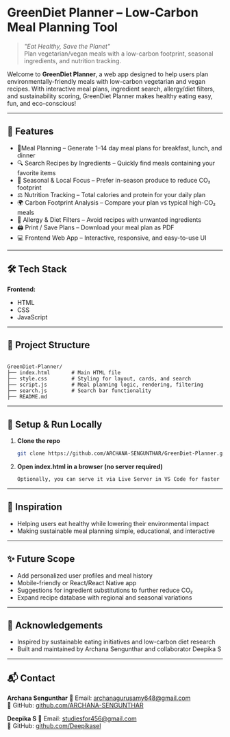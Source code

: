 
# GreenDiet Planner – Low-Carbon Meal Planning Tool

> _"Eat Healthy, Save the Planet"_  
> Plan vegetarian/vegan meals with a low-carbon footprint, seasonal ingredients, and nutrition tracking.

Welcome to **GreenDiet Planner**, a web app designed to help users plan environmentally-friendly meals with low-carbon vegetarian and vegan recipes.
With interactive meal plans, ingredient search, allergy/diet filters, and sustainability scoring, GreenDiet Planner makes healthy eating easy, fun, and eco-conscious!

---

## 🚀 Features

- 🥦Meal Planning – Generate 1–14 day meal plans for breakfast, lunch, and dinner
- 🔍 Search Recipes by Ingredients – Quickly find meals containing your favorite items
- 🌱 Seasonal & Local Focus – Prefer in-season produce to reduce CO₂ footprint
- ⚖️ Nutrition Tracking – Total calories and protein for your daily plan
- 🌍 Carbon Footprint Analysis – Compare your plan vs typical high-CO₂ meals
- 🔄 Allergy & Diet Filters – Avoid recipes with unwanted ingredients
- 🖨️ Print / Save Plans – Download your meal plan as PDF
- 💻 Frontend Web App – Interactive, responsive, and easy-to-use UI

---

## 🛠️ Tech Stack

**Frontend:**  
- HTML
- CSS
- JavaScript
---

## 📁 Project Structure

```

GreenDiet-Planner/
├── index.html       # Main HTML file
├── style.css        # Styling for layout, cards, and search
├── script.js        # Meal planning logic, rendering, filtering
├── search.js        # Search bar functionality
├── README.md

```

---

## 🧪 Setup & Run Locally

1. **Clone the repo**
   ```bash
   git clone https://github.com/ARCHANA-SENGUNTHAR/GreenDiet-Planner.git

   ```
   
2. **Open index.html in a browser (no server required)**
   ```bash
   Optionally, you can serve it via Live Server in VS Code for faster reloads.
   ```

---

## 🧠 Inspiration

- Helping users eat healthy while lowering their environmental impact
- Making sustainable meal planning simple, educational, and interactive

---

## ✨ Future Scope

- Add personalized user profiles and meal history
- Mobile-friendly or React/React Native app
- Suggestions for ingredient substitutions to further reduce CO₂
- Expand recipe database with regional and seasonal variations

---

## 🙌 Acknowledgements

- Inspired by sustainable eating initiatives and low-carbon diet research
- Built and maintained by Archana Sengunthar and collaborator Deepika S

---

## 📬 Contact

 **Archana Sengunthar**
📧 Email: [archanagurusamy648@gmail.com](mailto:archanagurusamy648@gmail.com)  
🔗 GitHub: [github.com/ARCHANA-SENGUNTHAR](https://github.com/ARCHANA-SENGUNTHAR)

**Deepika S**
📧 Email: [studiesfor456@gmail.com](mailto:studiesfor456@gmail.com)  
🔗 GitHub: [github.com/Deepikasel](https://github.com/Deepikasel)

